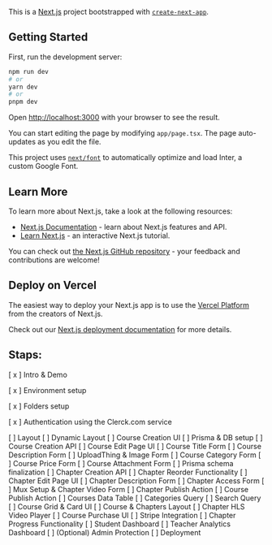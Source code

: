 This is a [Next.js](https://nextjs.org/) project bootstrapped with [`create-next-app`](https://github.com/vercel/next.js/tree/canary/packages/create-next-app).

## Getting Started

First, run the development server:

```bash
npm run dev
# or
yarn dev
# or
pnpm dev
```

Open [http://localhost:3000](http://localhost:3000) with your browser to see the result.

You can start editing the page by modifying `app/page.tsx`. The page auto-updates as you edit the file.

This project uses [`next/font`](https://nextjs.org/docs/basic-features/font-optimization) to automatically optimize and load Inter, a custom Google Font.

## Learn More

To learn more about Next.js, take a look at the following resources:

- [Next.js Documentation](https://nextjs.org/docs) - learn about Next.js features and API.
- [Learn Next.js](https://nextjs.org/learn) - an interactive Next.js tutorial.

You can check out [the Next.js GitHub repository](https://github.com/vercel/next.js/) - your feedback and contributions are welcome!

## Deploy on Vercel

The easiest way to deploy your Next.js app is to use the [Vercel Platform](https://vercel.com/new?utm_medium=default-template&filter=next.js&utm_source=create-next-app&utm_campaign=create-next-app-readme) from the creators of Next.js.

Check out our [Next.js deployment documentation](https://nextjs.org/docs/deployment) for more details.


## Staps:

[ x ] Intro & Demo

[ x ] Environment setup

[ x ] Folders setup

[ x ] Authentication using the Clerck.com service

[ ] Layout
[ ] Dynamic Layout
[ ] Course Creation UI
[ ] Prisma & DB setup
[ ] Course Creation API
[ ] Course Edit Page UI
[ ] Course Title Form
[ ] Course Description Form
[ ] UploadThing & Image Form
[ ] Course Category Form
[ ] Course Price Form
[ ] Course Attachment Form
[ ] Prisma schema finalization
[ ] Chapter Creation API
[ ] Chapter Reorder Functionality
[ ] Chapter Edit Page UI
[ ] Chapter Description Form
[ ] Chapter Access Form
[ ] Mux Setup & Chapter Video Form
[ ] Chapter Publish Action
[ ] Course Publish Action
[ ] Courses Data Table
[ ] Categories Query
[ ] Search Query
[ ] Course Grid &  Card UI
[ ] Course & Chapters Layout
[ ] Chapter HLS Video Player
[ ] Course Purchase UI
[ ] Stripe Integration
[ ] Chapter Progress Functionality
[ ] Student Dashboard
[ ] Teacher Analytics Dashboard
[ ] (Optional) Admin Protection
[ ] Deployment